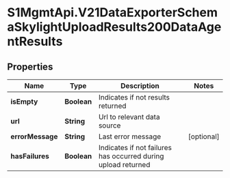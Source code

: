 # S1MgmtApi.V21DataExporterSchemaSkylightUploadResults200DataAgentResults

## Properties
Name | Type | Description | Notes
------------ | ------------- | ------------- | -------------
**isEmpty** | **Boolean** | Indicates if not results returned | 
**url** | **String** | Url to relevant data source | 
**errorMessage** | **String** | Last error message | [optional] 
**hasFailures** | **Boolean** | Indicates if not failures has occurred during upload returned | 


